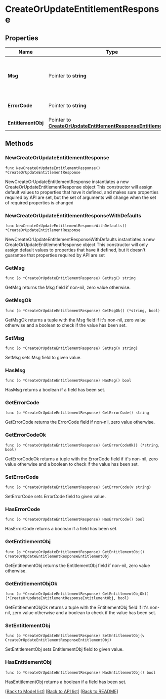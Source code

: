 # CreateOrUpdateEntitlementResponse

## Properties

Name | Type | Description | Notes
------------ | ------------- | ------------- | -------------
**Msg** | Pointer to **string** | Response message indicating the result of the request. | [optional] 
**ErrorCode** | Pointer to **string** | Error code (0 for success). | [optional] 
**EntitlementObj** | Pointer to [**CreateOrUpdateEntitlementResponseEntitlementObj**](CreateOrUpdateEntitlementResponseEntitlementObj.md) |  | [optional] 

## Methods

### NewCreateOrUpdateEntitlementResponse

`func NewCreateOrUpdateEntitlementResponse() *CreateOrUpdateEntitlementResponse`

NewCreateOrUpdateEntitlementResponse instantiates a new CreateOrUpdateEntitlementResponse object
This constructor will assign default values to properties that have it defined,
and makes sure properties required by API are set, but the set of arguments
will change when the set of required properties is changed

### NewCreateOrUpdateEntitlementResponseWithDefaults

`func NewCreateOrUpdateEntitlementResponseWithDefaults() *CreateOrUpdateEntitlementResponse`

NewCreateOrUpdateEntitlementResponseWithDefaults instantiates a new CreateOrUpdateEntitlementResponse object
This constructor will only assign default values to properties that have it defined,
but it doesn't guarantee that properties required by API are set

### GetMsg

`func (o *CreateOrUpdateEntitlementResponse) GetMsg() string`

GetMsg returns the Msg field if non-nil, zero value otherwise.

### GetMsgOk

`func (o *CreateOrUpdateEntitlementResponse) GetMsgOk() (*string, bool)`

GetMsgOk returns a tuple with the Msg field if it's non-nil, zero value otherwise
and a boolean to check if the value has been set.

### SetMsg

`func (o *CreateOrUpdateEntitlementResponse) SetMsg(v string)`

SetMsg sets Msg field to given value.

### HasMsg

`func (o *CreateOrUpdateEntitlementResponse) HasMsg() bool`

HasMsg returns a boolean if a field has been set.

### GetErrorCode

`func (o *CreateOrUpdateEntitlementResponse) GetErrorCode() string`

GetErrorCode returns the ErrorCode field if non-nil, zero value otherwise.

### GetErrorCodeOk

`func (o *CreateOrUpdateEntitlementResponse) GetErrorCodeOk() (*string, bool)`

GetErrorCodeOk returns a tuple with the ErrorCode field if it's non-nil, zero value otherwise
and a boolean to check if the value has been set.

### SetErrorCode

`func (o *CreateOrUpdateEntitlementResponse) SetErrorCode(v string)`

SetErrorCode sets ErrorCode field to given value.

### HasErrorCode

`func (o *CreateOrUpdateEntitlementResponse) HasErrorCode() bool`

HasErrorCode returns a boolean if a field has been set.

### GetEntitlementObj

`func (o *CreateOrUpdateEntitlementResponse) GetEntitlementObj() CreateOrUpdateEntitlementResponseEntitlementObj`

GetEntitlementObj returns the EntitlementObj field if non-nil, zero value otherwise.

### GetEntitlementObjOk

`func (o *CreateOrUpdateEntitlementResponse) GetEntitlementObjOk() (*CreateOrUpdateEntitlementResponseEntitlementObj, bool)`

GetEntitlementObjOk returns a tuple with the EntitlementObj field if it's non-nil, zero value otherwise
and a boolean to check if the value has been set.

### SetEntitlementObj

`func (o *CreateOrUpdateEntitlementResponse) SetEntitlementObj(v CreateOrUpdateEntitlementResponseEntitlementObj)`

SetEntitlementObj sets EntitlementObj field to given value.

### HasEntitlementObj

`func (o *CreateOrUpdateEntitlementResponse) HasEntitlementObj() bool`

HasEntitlementObj returns a boolean if a field has been set.


[[Back to Model list]](../README.md#documentation-for-models) [[Back to API list]](../README.md#documentation-for-api-endpoints) [[Back to README]](../README.md)


